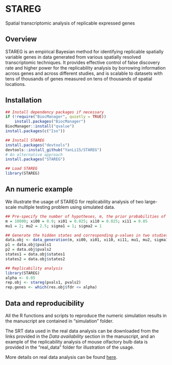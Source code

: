 # STAREG

Spatial transcriptomic analysis of replicable expressed genes

## Overview

STAREG is an empirical Bayesian method for identifying replicable spatially variable genes in data generated from various spatially resolved transcriptomic techniques. It provides effective control of false discovery rate and higher power for the replicability analysis by borrowing information across genes and across different studies, and is scalable to datasets with tens of thousands of genes measured on tens of thousands of spatial locations.

## Installation

```R
## Install dependency packages if necessary
if (!require("BiocManager", quietly = TRUE))
    install.packages("BiocManager")
BiocManager::install("qvalue")
install.packages(c("Iso"))

## Install STAREG
install.packages("devtools")
devtools::install_github("YanLi15/STAREG")
# An alternative approach
install.packages("STAREG")

## Load STAREG
library(STAREG)
```

## An numeric example

We illustrate the usage of STAREG for replicability analysis of two large-scale multiple testing problem using simulated data.

```R
## Pre-specify the number of hypotheses, m, the prior probabilities of the joint hidden states, xi's, and the alternative settings
m = 10000; xi00 = 0.9; xi01 = 0.025; xi10 = 0.025; xi11 = 0.05
mu1 = 2; mu2 = 2.5; sigma1 = 1; sigma2 = 1

## Generate the hidden states and corresponding p-values in two studies 
data.obj <- data_generation(m, xi00, xi01, xi10, xi11, mu1, mu2, sigma1, sigma2)
p1 = data.obj$pvals1
p2 = data.obj$pvals2
states1 = data.obj$states1
states2 = data.obj$states2

## Replicability analysis
library(STAREG)
alpha <- 0.05
rep.obj <- stareg(pvals1, pvals2)
rep.genes <- which(res.obj$fdr <= alpha)
```

## Data and reproducibility

All the R functions and scripts to reproduce the numeric simulation results in the manuscript are contained in “simulation” folder.

The SRT data used in the real data analysis can be downloaded from the links provided in the *Data availability* section in the manuscript, and an example of the replicability analysis of mouse olfactory bulb data is provided in the “real_data” folder for illustration of the usage. 

More details on real data analysis can be found [here](https://github.com/YanLi15/STAREG-Analysis).
